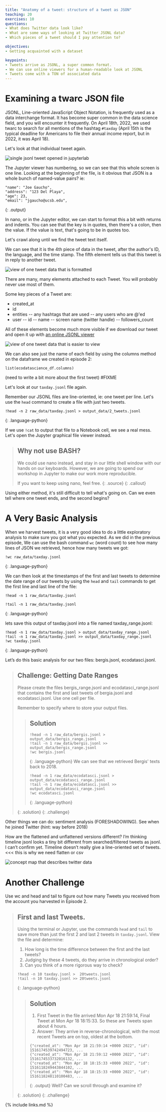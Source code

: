 ```yaml
---
title: "Anatomy of a tweet: structure of a tweet as JSON"
teaching: 20
exercises: 10
questions:
- What does Twitter data look like?
- What are some ways of looking at Twitter JSONL data?
- Which pieces of a tweet should I pay attention to?

objectives:
- Getting acquainted with a dataset

keypoints:
- Tweets arrive as JSONL, a super common format.
- We can use online viewers for a human-readable look at JSONL
- Tweets come with a TON of associated data
---
```


# Examining a twarc JSON file

JSONL, Line-oriented JavaScript Object Notation, is frequently used as a
data interchange format. It has become super common in the data science
field, and you will encounter it frequently. On April 18th, 2022, we
used twarc to search for all mentions of the hashtag `#taxday` (April 15th is
the typical deadline for Americans to file their annual income report,
but in 2022, it was April 18).

Let's look at that individual tweet again.

![single jsonl tweet opened in jupyterlab](../fig/hot-mess-tweet.png)

The Jupyter viewer has numbering, so we can see that this whole screen
is one line. Looking at the beginning of the file, is it obvious that JSON is a
whole bunch of named-value pairs? ie:

~~~
"name": "Joe Gaucho",
"address": "123 Del Playa",
"age": 23,
"email": "jgaucho@ucsb.edu",
~~~
{: .output}

In nano, or in the Jupyter editor, we can start to format this a bit with
returns and indents. You can see that the key is in quotes, then there's a
colon, then the value. If the value is text, that's going to be in quotes too.

Let's crawl along until we find the tweet text itself.

We can see that it is the 4th piece of data in the tweet,
after the author's ID, the language, and the time stamp. The fifth
element tells us that this tweet is in reply to another tweet.

![view of one tweet data that is formatted](../fig/one_tweet_formated.png)

There are many, many elements attached to each Tweet. You will probably never use
most of them.

Some key pieces of a Tweet are:
- created_at
- id
- entities
  -- any hashtags that are used
  -- any users who are @'ed
- user
  -- id
  -- name
  -- screen name (twitter handle)
  -- followers_count

All of these elements become much more visible if we download our tweet
and open it up with [an online JSONL viewer](https://codebeautify.org/jsonviewer)

![view of one tweet data that is easier to view](../fig/beautify-one-tweet.png)

We can also see just the name of each field by using the columns
method on the dataframe we created in episode 2:

`list(ecodatascience_df.columns)`

(need to write a bit more about the first tweet) #FIXME

Let's look at our `taxday.jsonl` file again.

Remember our JSONL files are line-oriented, ie: one tweet per line. Let's use the
`head` command to create a
file with just two tweets.

~~~
!head -n 2 raw_data/taxday.jsonl > output_data/2_tweets.jsonl
~~~
{: .language-python}

If we use `!cat` to output that file to a Notebook cell, we see a real
mess. Let's open the Jupyter graphical file viewer instead.

> ## Why not use BASH?
>
> We could use nano instead, and stay in our little shell window
> with our hands on our keyboards.  However, we are going to spend
> our workshop in Jupyter to make our work more reproducible.
>
> If you want to keep using nano, feel free.
> {: .source}
{: .callout}

Using either method, it's still difficult to tell what's going on. Can
we even tell where one tweet ends, and the second begins?

# A Very Basic Analysis

When we harvest tweets, it is a very good idea to do a little exploratory
analysis to make sure you got what you expected. As we did in the previous
episode, We can use
the bash command `wc` (word count) to see how many lines of JSON we retrieved,
hence how many tweets we got:

~~~
!wc raw_data/taxday.jsonl
~~~
{: .language-python}

We can then look at the timestamps of the first and last tweets to determine
the date range of our tweets by using the `head` and `tail` commands to
get the first line and last line of the file:
~~~
!head -n 1 raw_data/taxday.jsonl

!tail -n 1 raw_data/taxday.jsonl
~~~
{: .language-python}

lets save this output of taxday.jsonl into a file named taxday_range.jsonl:

~~~
!head -n 1 raw_data/taxday.jsonl > output_data/taxday_range.jsonl
!tail -n 1 raw_data/taxday.jsonl >> output_data/taxday_range.jsonl
!wc taxday.jsonl
~~~
{: .language-python}

Let’s do this basic analysis for our two files: bergis.jsonl, ecodatasci.jsonl.

> ## Challenge: Getting Date Ranges
> Please create the files bergis_range.jsonl and ecodatasci_range.jsonl that contains the first and last tweets of
> bergia.jsonl and ecodatasci.jsonl.  Use one cell per file.
>
> Remember to specify where to store your output files.
>
> > ## Solution
> > ~~~
> > !head -n 1 raw_data/bergis.jsonl > output_data/bergis_range.jsonl
> > !tail -n 1 raw_data/bergis.jsonl >> output_data/bergis_range.jsonl
> > !wc bergis.jsonl
> > ~~~
> > {: .language-python}
> > We can see that we retrieved Bergis' texts back to 2018.
> >
> > ~~~
> > !head -n 1 raw_data/ecodatasci.jsonl > output_data/ecodatasci_range.jsonl
> > !tail -n 1 raw_data/ecodatasci.jsonl >> output_data/ecodatasci_range.jsonl
> > !wc ecodatasci.jsonl
> > ~~~
> > {: .language-python}
> >
> {: .solution}
{: .challenge}

Other things we can do: sentiment analysis (FORESHADOWING). See when he joined
Twitter (hint: way before 2018)

How are the flattened and unflattened versions different? I’m thinking
timeline jsonl looks a tiny bit different from searched/filtered tweets
as jsonl. I can’t confirm yet. Timeline doesn’t really give a
line-oriented set of tweets. <<< this is why we need flatten or csv

![concept map that describes twitter data](../fig/tweet-breakdown.svg)


# Another Challenge
Use wc and head and tail to figure out how many Tweets you received from
the account you harvested in Episode 2.


> ## First and last Tweets.
>
> Using the terminal or Jupyter, use the commands `head` and `tail` to
> save more than just the first 2 and last 2 tweets in `taxday.jsonl`.
> View the file and determine:
> 1. How long is the time difference between the first and the last tweets?
> 2. Judging by these 4 tweets, do they arrive in chronological order?
> 3. Can you think of a more rigorous way to check?
>
> ~~~
> !head -n 10 taxday.jsonl >  20tweets.jsonl
> !tail -n 10 taxday.jsonl >> 20tweets.jsonl
> ~~~
> {: .language-python}
>
> > ## Solution
> >
> > 1. First Tweet in the file arrived Mon Apr 18 21:59:14, Final Tweet at Mon Apr 18 18:15:33. So these
> > are Tweets span about 4 hours.
> > 2. Answer: They arrive in reverse-chronological, with the most recent Tweets are on top, oldest at the bottom.
> > ~~~
> > {"created_at": "Mon Apr 18 21:59:14 +0000 2022", "id": 1516174539742494723, ...
> > {"created_at": "Mon Apr 18 21:59:12 +0000 2022", "id": 1516174533732016132, ...
> > {"created_at": "Mon Apr 18 18:15:33 +0000 2022", "id": 1516118249443844102, ...
> > {"created_at": "Mon Apr 18 18:15:33 +0000 2022", "id": 1516118248110100483, ...
> > ~~~
> > {: .output}
> > Well?
> > Can we scroll through and examine it?
> >
> {: .solution}
{: .challenge}



{% include links.md %}
